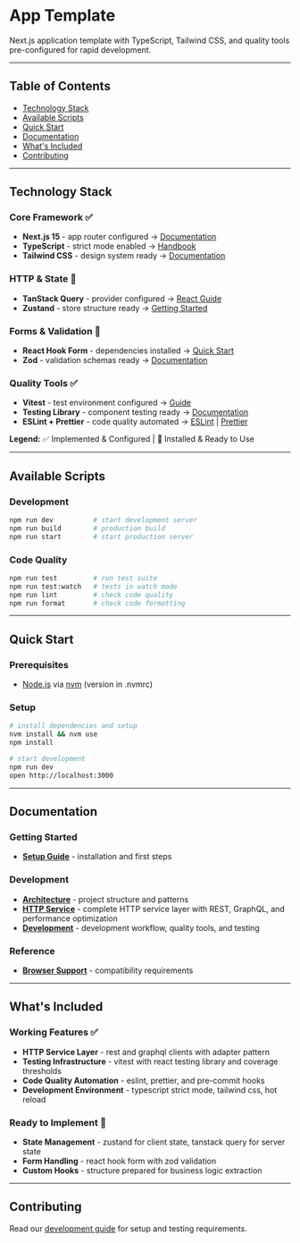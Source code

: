 # App Template

Next.js application template with TypeScript, Tailwind CSS, and quality tools pre-configured for rapid development.

---

## Table of Contents

- [Technology Stack](#technology-stack)
- [Available Scripts](#available-scripts)
- [Quick Start](#quick-start)
- [Documentation](#documentation)
- [What's Included](#whats-included)
- [Contributing](#contributing)

---

## Technology Stack

### Core Framework ✅

- **Next.js 15** - app router configured → [Documentation](https://nextjs.org/docs)
- **TypeScript** - strict mode enabled → [Handbook](https://www.typescriptlang.org/docs/)
- **Tailwind CSS** - design system ready → [Documentation](https://tailwindcss.com/docs)

### HTTP & State 🚀

- **TanStack Query** - provider configured → [React Guide](https://tanstack.com/query/latest)
- **Zustand** - store structure ready → [Getting Started](https://zustand-demo.pmnd.rs/)

### Forms & Validation 🚀

- **React Hook Form** - dependencies installed → [Quick Start](https://react-hook-form.com/get-started)
- **Zod** - validation schemas ready → [Documentation](https://zod.dev/)

### Quality Tools ✅

- **Vitest** - test environment configured → [Guide](https://vitest.dev/guide/)
- **Testing Library** - component testing ready → [Documentation](https://testing-library.com/docs/)
- **ESLint + Prettier** - code quality automated → [ESLint](https://eslint.org/docs/latest/) | [Prettier](https://prettier.io/docs/en/)

**Legend:** ✅ Implemented & Configured | 🚀 Installed & Ready to Use

---

## Available Scripts

### Development

```bash
npm run dev          # start development server
npm run build        # production build
npm run start        # start production server
```

### Code Quality

```bash
npm run test         # run test suite
npm run test:watch   # tests in watch mode
npm run lint         # check code quality
npm run format       # check code formatting
```

---

## Quick Start

### Prerequisites

- [Node.js](https://nodejs.org/) via [nvm](https://github.com/nvm-sh/nvm) (version in .nvmrc)

### Setup

```bash
# install dependencies and setup
nvm install && nvm use
npm install

# start development
npm run dev
open http://localhost:3000
```

---

## Documentation

### Getting Started

- **[Setup Guide](docs/getting-started.md)** - installation and first steps

### Development

- **[Architecture](docs/architecture.md)** - project structure and patterns
- **[HTTP Service](docs/service-http.md)** - complete HTTP service layer with REST, GraphQL, and performance optimization
- **[Development](docs/development.md)** - development workflow, quality tools, and testing

### Reference

- **[Browser Support](docs/browser-support.md)** - compatibility requirements

---

## What's Included

### Working Features ✅

- **HTTP Service Layer** - rest and graphql clients with adapter pattern
- **Testing Infrastructure** - vitest with react testing library and coverage thresholds
- **Code Quality Automation** - eslint, prettier, and pre-commit hooks
- **Development Environment** - typescript strict mode, tailwind css, hot reload

### Ready to Implement 🚀

- **State Management** - zustand for client state, tanstack query for server state
- **Form Handling** - react hook form with zod validation
- **Custom Hooks** - structure prepared for business logic extraction

---

## Contributing

Read our [development guide](docs/development.md) for setup and testing requirements.
